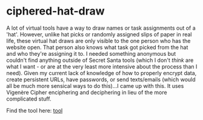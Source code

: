 # ciphered-hat-draw
A lot of virtual tools have a way to draw names or task assignments out of a 'hat'. However, unlike hat picks or randomly assigned slips of paper in real life, these virtual hat draws are only visible to the one person who has the website open. That person also knows what task got picked from the hat and who they're assigning it to. I needed something anonymous but couldn't find anything outside of Secret Santa tools (which I don't <i>think</i> are what I want - or are at the very least more intensive about the process than I need). Given my current lack of knowledge of how to properly encrypt data, create persistent URLs, have passwords, or send texts/emails (which would all be much more sensical ways to do this)...I came up with this. It uses Vigenère Cipher enciphering and deciphering in lieu of the more complicated stuff.

Find the tool here: [tool](https://asterfialla.com/ciphered-hat-draw/)